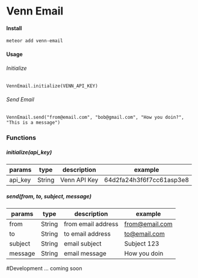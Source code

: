 # Venn Email

#### Install
```
meteor add venn-email
```

#### Usage
###### Initialize
```
VennEmail.initialize(VENN_API_KEY)
```

###### Send Email
```
VennEmail.send("from@email.com", "bob@gmail.com", "How you doin?", "This is a message")
```

### Functions
##### initialize(api_key)
|params         | type   |    description      | example                    |
|---------------| ----   |   --------------------------- | ------------     |
|api_key        | String |   Venn API Key    | 64d2fa24h3f6f7cc61asp3e8         |
##### send(from, to, subject, message)
|params         | type   |    description      | example                    |
|---------------| ----   |   --------------------------- | ------------     |
|from           | String |   from email address    | from@email.com         |
|to             | String |   to email address      | to@email.com           |
|subject        | String |   email subject         | Subject 123            |
|message        | String |   email message         | How you doin           |



#Development
... coming soon